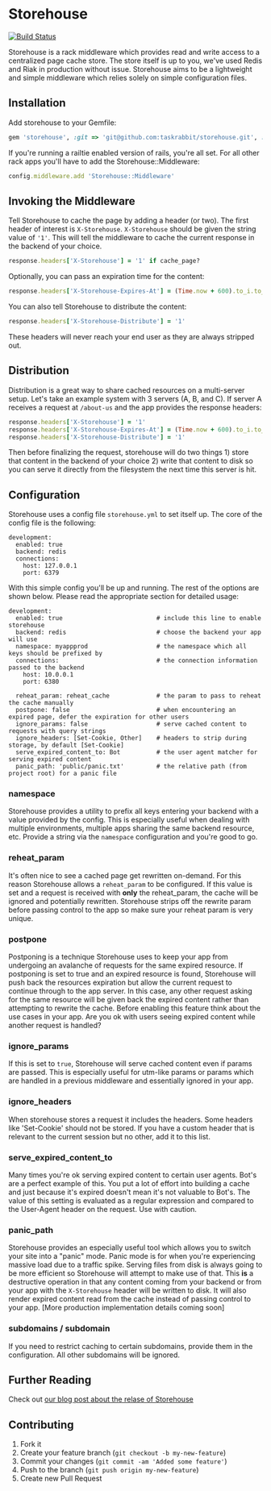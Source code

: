 # Storehouse

[![Build Status](https://secure.travis-ci.org/taskrabbit/storehouse.png)](http://travis-ci.org/taskrabbit/storehouse)


Storehouse is a rack middleware which provides read and write access to a centralized page cache store. The store itself is up to you, we've used Redis and Riak in production without issue. Storehouse aims to be a lightweight and simple middleware which relies solely on simple configuration files.


## Installation

Add storehouse to your Gemfile:

```ruby
gem 'storehouse', :git => 'git@github.com:taskrabbit/storehouse.git', :tag => 'v0.1.8'
```


If you're running a railtie enabled version of rails, you're all set. For all other rack apps you'll have to add the Storehouse::Middleware:

```ruby
config.middleware.add 'Storehouse::Middleware'
```

## Invoking the Middleware

Tell Storehouse to cache the page by adding a header (or two). The first header of interest is `X-Storehouse`. `X-Storehouse` should be given the string value of `'1'`. This will tell the middleware to cache the current response in the backend of your choice.

```ruby
response.headers['X-Storehouse'] = '1' if cache_page?
```

Optionally, you can pass an expiration time for the content: 

```ruby
response.headers['X-Storehouse-Expires-At'] = (Time.now + 600).to_i.to_s
```

You can also tell Storehouse to distribute the content:

```ruby
response.headers['X-Storehouse-Distribute'] = '1'
```

These headers will never reach your end user as they are always stripped out.


## Distribution

Distribution is a great way to share cached resources on a multi-server setup. Let's take an example system with 3 servers (A, B, and C). If server A receives a request at `/about-us` and the app provides the response headers:
  
```ruby
response.headers['X-Storehouse'] = '1'
response.headers['X-Storehouse-Expires-At'] = (Time.now + 600).to_i.to_s
response.headers['X-Storehouse-Distribute'] = '1'
```

Then before finalizing the request, storehouse will do two things 1) store that content in the backend of your choice 2) write that content to disk so you can serve it directly from the filesystem the next time this server is hit.

## Configuration

Storehouse uses a config file `storehouse.yml` to set itself up. The core of the config file is the following:

    development:
      enabled: true
      backend: redis
      connections:
        host: 127.0.0.1
        port: 6379

With this simple config you'll be up and running. The rest of the options are shown below. Please read the appropriate section for detailed usage:

    development:
      enabled: true                          # include this line to enable storehouse
      backend: redis                         # choose the backend your app will use
      namespace: myappprod                   # the namespace which all keys should be prefixed by
      connections:                           # the connection information passed to the backend
        host: 10.0.0.1
        port: 6380

      reheat_param: reheat_cache             # the param to pass to reheat the cache manually
      postpone: false                        # when encountering an expired page, defer the expiration for other users
      ignore_params: false                   # serve cached content to requests with query strings
      ignore_headers: [Set-Cookie, Other]    # headers to strip during storage, by default [Set-Cookie]
      serve_expired_content_to: Bot          # the user agent matcher for serving expired content
      panic_path: 'public/panic.txt'         # the relative path (from project root) for a panic file


### namespace

Storehouse provides a utility to prefix all keys entering your backend with a value provided by the config. This is especially useful when dealing with multiple environments, multiple apps sharing the same backend resource, etc. Provide a string via the `namespace` configuration and you're good to go.

### reheat_param

It's often nice to see a cached page get rewritten on-demand. For this reason Storehouse allows a `reheat_param` to be configured. If this value is set and a request is received with **only** the reheat_param, the cache will be ignored and potentially rewritten. Storehouse strips off the rewrite param before passing control to the app so make sure your reheat param is very unique.

### postpone

Postponing is a technique Storehouse uses to keep your app from undergoing an avalanche of requests for the same expired resource. If postponing is set to true and an expired resource is found, Storehouse will push back the resources expiration but allow the current request to continue through to the app server. In this case, any other request asking for the same resource will be given back the expired content rather than attempting to rewrite the cache. Before enabling this feature think about the use cases in your app. Are you ok with users seeing expired content while another request is handled?

### ignore_params

If this is set to `true`, Storehouse will serve cached content even if params are passed. This is especially useful for utm-like params or params which are handled in a previous middleware and essentially ignored in your app.

### ignore_headers

When storehouse stores a request it includes the headers. Some headers like 'Set-Cookie' should not be stored. If you have a custom header that is relevant to the current session but no other, add it to this list.

### serve_expired_content_to

Many times you're ok serving expired content to certain user agents. Bot's are a perfect example of this. You put a lot of effort into building a cache and just because it's expired doesn't mean it's not valuable to Bot's. The value of this setting is evaluated as a regular expression and compared to the User-Agent header on the request. Use with caution.

### panic_path

Storehouse provides an especially useful tool which allows you to switch your site into a "panic" mode. Panic mode is for when you're experiencing massive load due to a traffic spike. Serving files from disk is always going to be more efficient so Storehouse will attempt to make use of that. This **is** a destructive operation in that any content coming from your backend or from your app with the `X-Storehouse` header will be written to disk. It will also render expired content read from the cache instead of passing control to your app. [More production implementation details coming soon]

### subdomains / subdomain

If you need to restrict caching to certain subdomains, provide them in the configuration. All other subdomains will be ignored.

## Further Reading

Check out [our blog post about the relase of Storehouse](http://tech.taskrabbit.com/blog/2013/01/04/storehouse/)

## Contributing

1. Fork it
2. Create your feature branch (`git checkout -b my-new-feature`)
3. Commit your changes (`git commit -am 'Added some feature'`)
4. Push to the branch (`git push origin my-new-feature`)
5. Create new Pull Request
